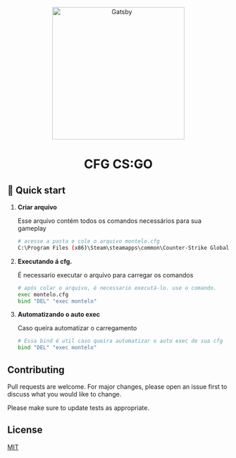 <p align="center">
  <a href="#">
    <img alt="Gatsby" src="https://logodownload.org/wp-content/uploads/2014/09/counter-strike-global-offensive-cs-go-logo.png" width="300" />
  </a>
</p>
<h1 align="center">
  CFG CS:GO
</h1>

## 🚀 Quick start

1.  **Criar arquivo**

    Esse arquivo contém todos os comandos necessários para sua gameplay

    ```sh
    # acesse a pasta e cole o arquivo montelo.cfg
    C:\Program Files (x86)\Steam\steamapps\common\Counter-Strike Global Offensive\csgo\cfg
    ```

1.  **Executando á cfg.**

    É necessario executar o arquivo para carregar os comandos

    ```sh
    # após colar o arquivo, é necessario executá-lo. use o comando.
    exec montelo.cfg
    bind "DEL" "exec montelo"
    ```
    
1.  **Automatizando o auto exec**

    Caso queira automatizar o carregamento

    ```sh
    # Essa bind é util caso queira automatizar o auto exec de sua cfg
    bind "DEL" "exec montelo"
    ```
    
## Contributing
Pull requests are welcome. For major changes, please open an issue first to discuss what you would like to change.

Please make sure to update tests as appropriate.

## License
[MIT](https://choosealicense.com/licenses/mit/)

